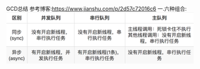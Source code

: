 GCD总结
参考博客:https://www.jianshu.com/p/2d57c72016c6
一.六种组合:
![image](https://github.com/ChenYangGitfun/GCD/raw/master/GCD/6.png)
